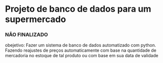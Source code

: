 # Projeto de banco de dados para um supermercado
### NÃO FINALIZADO
obejetivo: Fazer um sistema de banco de dados automatizado com python. Fazendo reajustes de preços automaticamente com base na quantidade de mercadoria no estoque de tal produto ou com base em sua data de validade
